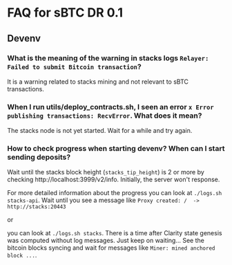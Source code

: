 # FAQ for sBTC DR 0.1

## Devenv

### What is the meaning of the warning in stacks logs `Relayer: Failed to submit Bitcoin transaction`?
It is a warning related to stacks mining and not relevant to sBTC transactions.

### When I run utils/deploy_contracts.sh, I seen an error `x Error publishing transactions: RecvError`. What does it mean?
The stacks node is not yet started. Wait for a while and try again.

### How to check progress when starting devenv? When can I start sending deposits?
Wait until the stacks block height (`stacks_tip_height`) is 2 or more by checking http://localhost:3999/v2/info.
Initially, the server won't response.

For more detailed information about the progress you can look at `./logs.sh stacks-api`.
Wait until you see a message like `Proxy created: /  -> http://stacks:20443`

or

you can look at `./logs.sh stacks`.
There is a time after Clarity state genesis was computed without log messages. Just keep on waiting...
See the bitcoin blocks syncing and wait for messages like `Miner: mined anchored block ...`.